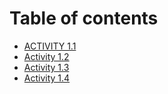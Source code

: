 # Table of contents

* [ACTIVITY 1.1](README.md)
* [Activity 1.2](activity-1.4.md)
* [Activity 1.3](activity-1.3.md)
* [Activity 1.4](activity-1.4-1.md)

